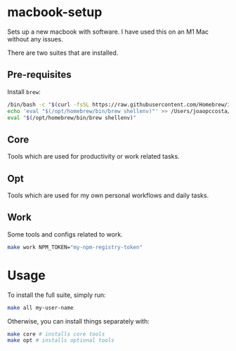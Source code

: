 # macbook-setup

Sets up a new macbook with software. I have used this on an M1 Mac without any issues.

There are two suites that are installed. 

## Pre-requisites

Install `brew`:

```bash
/bin/bash -c "$(curl -fsSL https://raw.githubusercontent.com/Homebrew/install/HEAD/install.sh)"
echo 'eval "$(/opt/homebrew/bin/brew shellenv)"' >> /Users/joaopccosta/.zprofile
eval "$(/opt/homebrew/bin/brew shellenv)"
```

## Core

Tools which are used for productivity or work related tasks.

## Opt

Tools which are used for my own personal workflows and daily tasks.

## Work

Some tools and configs related to work.

```bash
make work NPM_TOKEN="my-npm-registry-token"
```

# Usage

To install the full suite, simply run:

```zsh
make all my-user-name
```

Otherwise, you can install things separately with:

```zsh
make core # installs core tools
make opt # installs optional tools
```
